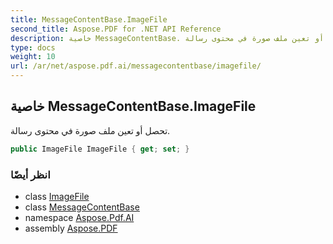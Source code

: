 ```yaml
---
title: MessageContentBase.ImageFile
second_title: Aspose.PDF for .NET API Reference
description: خاصية MessageContentBase. تحصل أو تعين ملف صورة في محتوى رسالة
type: docs
weight: 10
url: /ar/net/aspose.pdf.ai/messagecontentbase/imagefile/
---
```

## خاصية MessageContentBase.ImageFile

تحصل أو تعين ملف صورة في محتوى رسالة.

```csharp
public ImageFile ImageFile { get; set; }
```

### انظر أيضًا

* class [ImageFile](../../imagefile/)
* class [MessageContentBase](../)
* namespace [Aspose.Pdf.AI](../../../aspose.pdf.ai/)
* assembly [Aspose.PDF](../../../)